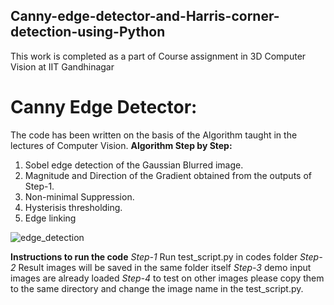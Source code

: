## Canny-edge-detector-and-Harris-corner-detection-using-Python
This work is completed as a part of Course assignment in 3D Computer Vision at IIT Gandhinagar

# Canny Edge Detector:
The code has been written on the basis of the Algorithm taught in the lectures of Computer Vision.
**Algorithm Step by Step:**
1) Sobel edge detection of the Gaussian Blurred image.
2) Magnitude and Direction of the Gradient obtained from the outputs of Step-1.
3) Non-minimal Suppression.
4) Hysterisis thresholding.
5) Edge linking

![edge_detection](https://github.com/vasavamsi/Canny-edge-detector-and-Harris-corner-detection-using-Python/assets/58003228/5e6ebc09-b98d-4769-bcac-d9c46cf35dbb)


**Instructions to run the code**
_Step-1_ Run test_script.py in codes folder
_Step-2_ Result images will be saved in the same folder itself
_Step-3_ demo input images are already loaded
_Step-4_ to test on other images please copy them to the same directory and change the image name in the test_script.py.


